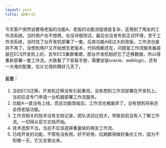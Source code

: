 ```yaml
---
layout: post
title: 运维小记
---
```

今天客户突然说要用老版的功能A，老版的功能流程很是复杂，还用到了用友的工作流系统。当时用户也不想用，也没详细测试，最后也没发布到正式环境，至于工作流系统，当时找了台开发机部署了一套。后来功能A经过大的改版，工作流也废弃不用了。没想到用户又开始想念老版本，代码倒都还在，问题是工作流服务器是装在ECS开发机上的，去年ECS集群重建，那台开发机刚好忘了迁移数据，所以得重新部署一套工作流。大致看了下安装手册，需要安装oracle、weblogic，还有一大堆的配置，估计又得折腾好几天了。

#### **反思：**
1. 当初ECS迁移，开发机迁移没有引起重视，没有想到工作流部署在开发机上。当初应该专门申请一台机器部署工作流服务。
2. 功能A一直没有上线，而且功能改版后，工作流也被废弃了。没有想到将来还会用老版功能。
3. 工作流相关的技术没有文档记录，团队流动比较大，导致目前没有人了解工作流。一切得从官方文档开始。
4. 技术选型不当，当初不应该选择重量级的用友工作流。
5. 已经开发的功能，不管有没有用，好不好用，后期都得做好备份工作，因为不知哪一天，它又会冒出来。

